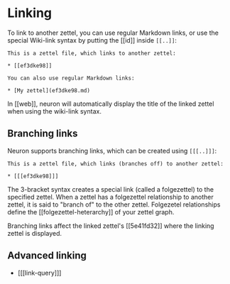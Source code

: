 # Linking

To link to another zettel, you can use regular Markdown links, or use the
special Wiki-link syntax by putting the [[id]] inside `[[..]]`:

```
This is a zettel file, which links to another zettel:

* [[ef3dke98]]

You can also use regular Markdown links:

* [My zettel](ef3dke98.md)
```

In [[web]], neuron will automatically display the title of the
linked zettel when using the wiki-link syntax.

## Branching links

Neuron supports branching links, which can be created using `[[[..]]]`:

```
This is a zettel file, which links (branches off) to another zettel:

* [[[ef3dke98]]]
```

The 3-bracket syntax creates a special link (called a folgezettel) to the
specified zettel. When a zettel has a folgezettel relationship to another
zettel, it is said to "branch of" to the other zettel. Folgezetel relationships
define the [[folgezettel-heterarchy]] of your zettel graph. 

Branching links affect the linked zettel's [[5e41fd32]] where the linking
zettel is displayed.

## Advanced linking

* [[[link-query]]]
